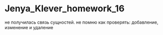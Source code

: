 # Jenya_Klever_homework_16

не получилась связь сущностей.
не помню как проверять: добавление, изменение и удаление
